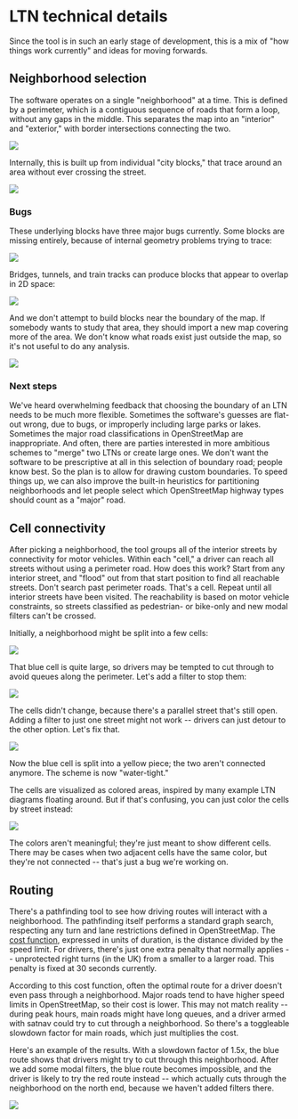 # LTN technical details

Since the tool is in such an early stage of development, this is a mix of "how
things work currently" and ideas for moving forwards.

## Neighborhood selection

The software operates on a single "neighborhood" at a time. This is defined by a
perimeter, which is a contiguous sequence of roads that form a loop, without any
gaps in the middle. This separates the map into an "interior" and "exterior,"
with border intersections connecting the two.

![](perimeter_ordering.png)

Internally, this is built up from individual "city blocks," that trace around an
area without ever crossing the street.

![](blocks.png)

### Bugs

These underlying blocks have three major bugs currently. Some blocks are missing
entirely, because of internal geometry problems trying to trace:

![](geom_bug.png)

Bridges, tunnels, and train tracks can produce blocks that appear to overlap in
2D space:

![](overlap.png)

And we don't attempt to build blocks near the boundary of the map. If somebody
wants to study that area, they should import a new map covering more of the
area. We don't know what roads exist just outside the map, so it's not useful to
do any analysis.

![](map_boundary.png)

### Next steps

We've heard overwhelming feedback that choosing the boundary of an LTN needs to
be much more flexible. Sometimes the software's guesses are flat-out wrong, due
to bugs, or improperly including large parks or lakes. Sometimes the major road
classifications in OpenStreetMap are inappropriate. And often, there are parties
interested in more ambitious schemes to "merge" two LTNs or create large ones.
We don't want the software to be prescriptive at all in this selection of
boundary road; people know best. So the plan is to allow for drawing custom
boundaries. To speed things up, we can also improve the built-in heuristics for
partitioning neighborhoods and let people select which OpenStreetMap highway
types should count as a "major" road.

## Cell connectivity

After picking a neighborhood, the tool groups all of the interior streets by
connectivity for motor vehicles. Within each "cell," a driver can reach all
streets without using a perimeter road. How does this work? Start from any
interior street, and "flood" out from that start position to find all reachable
streets. Don't search past perimeter roads. That's a cell. Repeat until all
interior streets have been visited. The reachability is based on motor vehicle
constraints, so streets classified as pedestrian- or bike-only and new modal
filters can't be crossed.

Initially, a neighborhood might be split into a few cells:

![](cells_initial.png)

That blue cell is quite large, so drivers may be tempted to cut through to avoid
queues along the perimeter. Let's add a filter to stop them:

![](one_filter.png)

The cells didn't change, because there's a parallel street that's still open.
Adding a filter to just one street might not work -- drivers can just detour to
the other option. Let's fix that.

![](cells_areas.png)

Now the blue cell is split into a yellow piece; the two aren't connected
anymore. The scheme is now "water-tight."

The cells are visualized as colored areas, inspired by many example LTN diagrams
floating around. But if that's confusing, you can just color the cells by street
instead:

![](cells_streets.png)

The colors aren't meaningful; they're just meant to show different cells. There
may be cases when two adjacent cells have the same color, but they're not
connected -- that's just a bug we're working on.

## Routing

There's a pathfinding tool to see how driving routes will interact with a
neighborhood. The pathfinding itself performs a standard graph search,
respecting any turn and lane restrictions defined in OpenStreetMap. The
[cost function](https://github.com/a-b-street/abstreet/blob/b45bf869b7b037fefc075d19fb9ecd3d7dcacc86/map_model/src/pathfind/vehicles.rs#L271),
expressed in units of duration, is the distance divided by the speed limit. For
drivers, there's just one extra penalty that normally applies -- unprotected
right turns (in the UK) from a smaller to a larger road. This penalty is fixed
at 30 seconds currently.

According to this cost function, often the optimal route for a driver doesn't
even pass through a neighborhood. Major roads tend to have higher speed limits
in OpenStreetMap, so their cost is lower. This may not match reality -- during
peak hours, main roads might have long queues, and a driver armed with satnav
could try to cut through a neighborhood. So there's a toggleable slowdown factor
for main roads, which just multiplies the cost.

Here's an example of the results. With a slowdown factor of 1.5x, the blue route
shows that drivers might try to cut through this neighborhood. After we add some
modal filters, the blue route becomes impossible, and the driver is likely to
try the red route instead -- which actually cuts through the neighborhood on the
north end, because we haven't added filters there.

![](detour.png)

